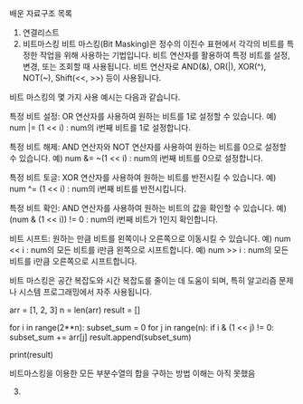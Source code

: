 배운 자료구조 목록
1. 연결리스트
2. 비트마스킹
비트 마스킹(Bit Masking)은 정수의 이진수 표현에서 각각의 비트를 특정한 작업을 위해 사용하는 기법입니다. 비트 연산자를 활용하여 특정 비트를 설정, 변경, 또는 조회할 때 사용됩니다.
비트 연산자로 AND(&), OR(|), XOR(^), NOT(~), Shift(<<, >>) 등이 사용됩니다.

비트 마스킹의 몇 가지 사용 예시는 다음과 같습니다.

특정 비트 설정: OR 연산자를 사용하여 원하는 비트를 1로 설정할 수 있습니다.
예) num |= (1 << i) : num의 i번째 비트를 1로 설정합니다.

특정 비트 해제: AND 연산자와 NOT 연산자를 사용하여 원하는 비트를 0으로 설정할 수 있습니다.
예) num &= ~(1 << i) : num의 i번째 비트를 0으로 설정합니다.

특정 비트 토글: XOR 연산자를 사용하여 원하는 비트를 반전시킬 수 있습니다.
예) num ^= (1 << i) : num의 i번째 비트를 반전시킵니다.

특정 비트 확인: AND 연산자를 사용하여 원하는 비트의 값을 확인할 수 있습니다.
예) (num & (1 << i)) != 0 : num의 i번째 비트가 1인지 확인합니다.

비트 시프트: 원하는 만큼 비트를 왼쪽이나 오른쪽으로 이동시킬 수 있습니다.
예) num << i : num의 모든 비트를 i만큼 왼쪽으로 시프트합니다.
예) num >> i : num의 모든 비트를 i만큼 오른쪽으로 시프트합니다.

비트 마스킹은 공간 복잡도와 시간 복잡도를 줄이는 데 도움이 되며, 특히 알고리즘 문제나 시스템 프로그래밍에서 자주 사용됩니다.


arr = [1, 2, 3]
n = len(arr)
result = []

for i in range(2**n):
    subset_sum = 0
    for j in range(n):
        if i & (1 << j) != 0:
            subset_sum += arr[j]
    result.append(subset_sum)

print(result)


비트마스킹을 이용한 모든 부분수열의 합을 구하는 방법
이해는 아직 못했음


3.
